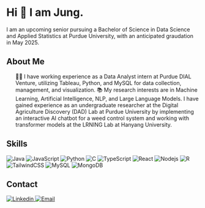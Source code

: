 # Hi 👋 I am Jung. 

I am an upcoming senior pursuing a Bachelor of Science in Data Science and Applied Statistics at Purdue University, with an anticipated graudation in May 2025. 

## About Me
<ul> 
  👩‍💻 I have working experience as a Data Analyst intern at Purdue DIAL Venture, utilizing Tableau, Python, and MySQL for data collection, management, and visualization.
  📚 My research interests are in Machine Learning, Artificial Intelligence, NLP, and Large Language Models. I have gained experience as an undergraduate researcher at the Digital Agriculture Discovery (DAD) Lab at Purdue University by implementing an interactive AI chatbot for a weed control system and working with transformer models at the LRNING Lab at Hanyang University.
</ul>

## Skills
![Java](https://img.shields.io/badge/Java-F8981D?logo=java&logoColor=white&style=for-the-badge)
![JavaScript](https://img.shields.io/badge/JavaScript-F7DF1E?logo=javascript&logoColor=black&style=for-the-badge)
![Python](https://img.shields.io/badge/Python-3776AB?logo=python&logoColor=white&style=for-the-badge)
![C](https://img.shields.io/badge/C-A8B9CC?logo=c&logoColor=white&style=for-the-badge)
![TypeScript](https://img.shields.io/badge/TypeScript-3178C6?logo=typescript&logoColor=white&style=for-the-badge)
![React](https://shields.io/badge/react-black?logo=react&style=for-the-badge)
![Nodejs](https://img.shields.io/badge/Node.js-43853D?style=for-the-badge&logo=node.js&logoColor=white)
![R](https://img.shields.io/badge/R-276DC3?style=for-the-badge&logo=r&logoColor=white)
![TailwindCSS](https://img.shields.io/badge/Tailwind_CSS-38B2AC?style=for-the-badge&logo=tailwind-css&logoColor=white)
![MySQL](https://img.shields.io/badge/MySQL-00000F?style=for-the-badge&logo=mysql&logoColor=white)
![MongoDB](https://img.shields.io/badge/MongoDB-4EA94B?style=for-the-badge&logo=mongodb&logoColor=white)

## Contact
<a href="https://www.linkedin.com/in/jung-hwang-a6162320a/" target="_blank">
  <img alt="Linkedin" src="https://img.shields.io/badge/LinkedIn-0077B5?style=for-the-badge&logo=linkedin&logoColor=white" />
</a> 
<a href="mailto:hwang227@purdue.edu" target="_blank">
  <img alt="Email" src="https://img.shields.io/badge/Gmail-D14836?style=for-the-badge&logo=gmail&logoColor=white" />
</a>

<!--
**jungeun202/jungeun202** is a ✨ _special_ ✨ repository because its `README.md` (this file) appears on your GitHub profile.

Here are some ideas to get you started:

- 🔭 I’m currently working on ...
- 🌱 I’m currently learning ...
- 👯 I’m looking to collaborate on ...
- 🤔 I’m looking for help with ...
- 💬 Ask me about ...
- 📫 How to reach me: ...
- 😄 Pronouns: ...
- ⚡ Fun fact: ...
-->
